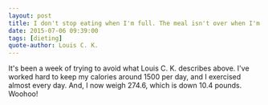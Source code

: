 ```yaml
---
layout: post
title: I don't stop eating when I'm full. The meal isn't over when I'm full. It's over when I hate myself.
date: 2015-07-06 09:39:00
tags: [dieting]
quote-author: Louis C. K.
---
```

It's been a week of trying to avoid what Louis C. K. describes above. I've worked hard to keep my calories around 1500 per day, and I exercised almost every day. And, I now weigh 274.6, which is down 10.4 pounds. Woohoo!
